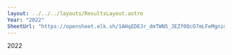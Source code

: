 ```yaml
---
layout: ../../../layouts/ResultsLayout.astro
Year: "2022"
SheetUrl: "https://opensheet.elk.sh/1AHqEDEJr_dmTWN5_JEZf0QcO7mLFeMgnimGyCWk5NGs/1"
---
```


2022